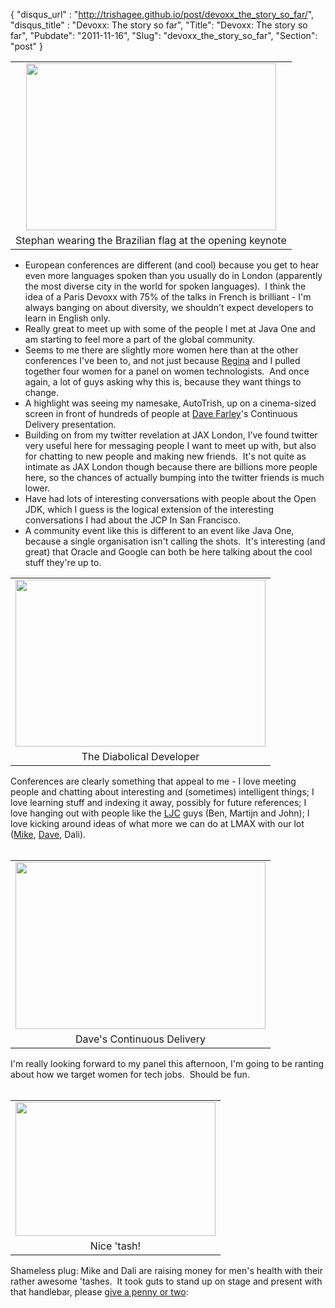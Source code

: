 {
 "disqus_url" : "http://trishagee.github.io/post/devoxx_the_story_so_far/",
 "disqus_title" : "Devoxx: The story so far",
 "Title": "Devoxx: The story so far",
 "Pubdate": "2011-11-16",
 "Slug": "devoxx_the_story_so_far",
 "Section": "post"
}
<table align="center" cellpadding="0" cellspacing="0" class="tr-caption-container" style="margin-left: auto; margin-right: auto; text-align: center;"><tbody><tr><td style="text-align: center;"><a href="http://1.bp.blogspot.com/-z5FCR4QblNk/TsUvDD-bLYI/AAAAAAAAIWE/9t29vnc03dw/s1600/DSC_0051.JPG" imageanchor="1" style="margin-left: auto; margin-right: auto;"><img border="0" height="267" src="http://1.bp.blogspot.com/-z5FCR4QblNk/TsUvDD-bLYI/AAAAAAAAIWE/9t29vnc03dw/s400/DSC_0051.JPG" width="400" /></a></td></tr><tr><td class="tr-caption" style="text-align: center;">Stephan wearing the Brazilian flag at the opening keynote</td></tr></tbody></table><ul><li>European conferences are different (and cool) because you get to hear even more languages spoken than you usually do in London (apparently the most diverse city in the world for spoken languages). &nbsp;I think the idea of a Paris Devoxx with 75% of the talks in French is brilliant - I'm always banging on about diversity, we shouldn't expect developers to learn&nbsp;in English only.</li><li>Really great to meet up with some of the people I met at Java One and am starting to feel more a part of the global community.</li><li>Seems to me there are slightly more women here than at the other conferences I've been to, and not just because <a href="https://twitter.com/#!/reginatb38">Regina</a> and I pulled together four women for a panel on women technologists. &nbsp;And once again, a lot of guys asking why this is, because they want things to change.</li><li>A highlight was seeing my namesake, AutoTrish, up on a cinema-sized screen in front of hundreds of people at <a href="http://www.davefarley.net/">Dave Farley</a>'s Continuous Delivery presentation.</li><li>Building on from my twitter revelation at JAX London, I've found twitter very useful here for messaging people I want to meet up with, but also for chatting to new people and making new friends. &nbsp;It's not quite as intimate as JAX London though because there are billions more people here, so the chances of actually bumping into the twitter friends is much lower.</li><li>Have had lots of interesting conversations with people about the Open JDK, which I guess is the logical extension of the interesting conversations I had about the JCP In San Francisco.</li><li>A community event like this is different to an event like Java One, because a single organisation isn't calling the shots. &nbsp;It's interesting (and great) that Oracle and Google can both be here talking about the cool stuff they're up to.</li></ul><div><table align="center" cellpadding="0" cellspacing="0" class="tr-caption-container" style="margin-left: auto; margin-right: auto; text-align: center;"><tbody><tr><td style="text-align: center;"><a href="http://3.bp.blogspot.com/-ZiS6GQB_8No/TsUvuKMEJuI/AAAAAAAAIWM/RnQ3792tbsQ/s1600/DSC_0054.JPG" imageanchor="1" style="margin-left: auto; margin-right: auto;"><img border="0" height="267" src="http://3.bp.blogspot.com/-ZiS6GQB_8No/TsUvuKMEJuI/AAAAAAAAIWM/RnQ3792tbsQ/s400/DSC_0054.JPG" width="400" /></a></td></tr><tr><td class="tr-caption" style="text-align: center;">The Diabolical Developer</td></tr></tbody></table>Conferences are clearly something that appeal to me - I love meeting people and chatting about interesting and (sometimes) intelligent things; I love learning stuff and indexing it away, possibly for future references; I love hanging out with people like the <a href="http://www.meetup.com/Londonjavacommunity/">LJC</a> guys (Ben, Martijn and John); I love kicking around ideas of what more we can do at LMAX with our lot (<a href="http://mikes-tech.blogspot.com/">Mike</a>, <a href="http://www.davefarley.net/">Dave</a>, Dali). <br /><br /><table align="center" cellpadding="0" cellspacing="0" class="tr-caption-container" style="margin-left: auto; margin-right: auto; text-align: center;"><tbody><tr><td style="text-align: center;"><a href="http://3.bp.blogspot.com/-NbOeHExh7WA/TsUv-XFma8I/AAAAAAAAIWU/UJxlYEKYLLs/s1600/DSC_0059.JPG" imageanchor="1" style="margin-left: auto; margin-right: auto;"><img border="0" height="267" src="http://3.bp.blogspot.com/-NbOeHExh7WA/TsUv-XFma8I/AAAAAAAAIWU/UJxlYEKYLLs/s400/DSC_0059.JPG" width="400" /></a></td></tr><tr><td class="tr-caption" style="text-align: center;">Dave's Continuous Delivery</td></tr></tbody></table>I'm really looking forward to my panel this afternoon, I'm going to be ranting about how we target women for tech jobs. &nbsp;Should be fun.<br /><br /><table cellpadding="0" cellspacing="0" class="tr-caption-container" style="float: right; margin-left: 1em; text-align: right;"><tbody><tr><td style="text-align: center;"><a href="http://3.bp.blogspot.com/-gCXKwCpl4j4/TsUwoP2jU3I/AAAAAAAAIWc/4eE8egAKUkM/s1600/DSC_0072.JPG" imageanchor="1" style="clear: right; margin-bottom: 1em; margin-left: auto; margin-right: auto;"><img border="0" height="214" src="http://3.bp.blogspot.com/-gCXKwCpl4j4/TsUwoP2jU3I/AAAAAAAAIWc/4eE8egAKUkM/s320/DSC_0072.JPG" width="320" /></a></td></tr><tr><td class="tr-caption" style="text-align: center;">Nice 'tash!</td></tr></tbody></table>Shameless plug: Mike and Dali are raising money for men's health with their rather awesome 'tashes. &nbsp;It took guts to stand up on stage and present with that handlebar, please <a href="http://uk.movember.com/mospace/2544604/">give a penny or two</a>:<br /><br /><br /></div>
